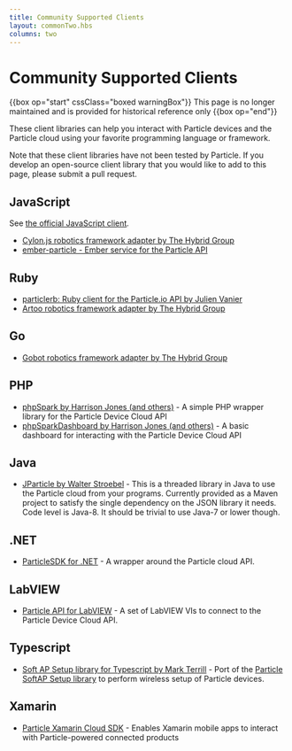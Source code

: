 ```yaml
---
title: Community Supported Clients
layout: commonTwo.hbs
columns: two
---
```


# Community Supported Clients

{{box op="start" cssClass="boxed warningBox"}}
This page is no longer maintained and is provided for historical reference only
{{box op="end"}}

These client libraries can help you interact with Particle devices
and the Particle cloud using your favorite programming language or
framework.

Note that these client libraries have not been tested by
Particle. If you develop an open-source client library that you would
like to add to this page, please submit a pull request.

## JavaScript

See [the official JavaScript client](/reference/cloud-apis/javascript/).

* [Cylon.js robotics framework adapter by The Hybrid Group](http://cylonjs.com/documentation/platforms/particle/)
* [ember-particle - Ember service for the Particle API](https://github.com/mileszim/ember-particle)

## Ruby

* [particlerb: Ruby client for the Particle.io API by Julien Vanier](https://github.com/monkbroc/particlerb)
* [Artoo robotics framework adapter by The Hybrid Group](http://artoo.io/documentation/platforms/spark/)

## Go

* [Gobot robotics framework adapter by The Hybrid Group](https://gobot.io/documentation/platforms/particle/)

## PHP

* [phpSpark by Harrison Jones (and others)](https://github.com/harrisonhjones/phpSpark/) - A simple PHP wrapper library for the Particle Device Cloud API
* [phpSparkDashboard by Harrison Jones (and others)](https://github.com/harrisonhjones/phpSparkDashboard/) - A basic dashboard for interacting with the Particle Device Cloud API

## Java

* [JParticle by Walter Stroebel](https://github.com/Walter-Stroebel/JParticle) - This is a threaded library in Java to use
the Particle cloud from your programs. Currently provided as a Maven project to satisfy the single dependency on the JSON
library it needs. Code level is Java-8. It should be trivial to use Java-7 or lower though.

## .NET
* [ParticleSDK for .NET](https://github.com/ParticleNET/ParticleSDK/) - A wrapper around the Particle cloud API.

## LabVIEW

* [Particle API for LabVIEW](https://github.com/freddiepingpong/labview-particle-api) - A set of LabVIEW VIs to connect to the Particle Device Cloud API.

## Typescript

* [Soft AP Setup library for Typescript by Mark Terrill](https://www.npmjs.com/package/softap-setup-ts) - Port of the [Particle SoftAP Setup library](https://github.com/particle-iot/softap-setup-js) to perform wireless setup of Particle devices.

## Xamarin

* [Particle Xamarin Cloud SDK](https://github.com/michael-watson/particle-xamarin) - Enables Xamarin mobile apps to interact with Particle-powered connected products
